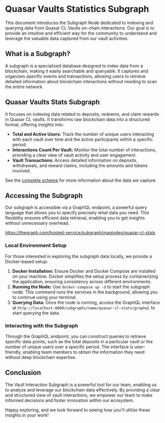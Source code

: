 # Quasar Vaults Statistics Subgraph

This document introduces the Subgraph Node dedicated to indexing and querying data from Quasar CL Vaults on-chain
interactions. Our goal is to provide an intuitive and efficient way for the community to understand and leverage the
valuable data captured from our vault activities.

## What is a Subgraph?

A subgraph is a specialized database designed to index data from a blockchain, making it easily searchable and
queryable. It captures and organizes specific events and transactions, allowing users to retrieve detailed information
about blockchain interactions without needing to scan the entire network.

## Quasar Vaults Stats Subgraph

It focuses on indexing data related to deposits, redeems, and claim rewards in Quasar CL vaults.
It transforms raw blockchain data into a structured format, offering insights into:

- **Total and Active Users:** Track the number of unique users interacting with each vault over time and the active
  participants within a specific period.
- **Interactions Count Per Vault:** Monitor the total number of interactions, providing a clear view of vault activity
  and user
  engagement.
- **Vault Transactions:** Access detailed information on deposits, withdrawals, and reward claims, including the amounts
  and tokens involved.

See the [complete schema](./schema.graphql) for more information about the data we capture.

## Accessing the Subgraph

Our subgraph is accessible via a GraphQL endpoint, a powerful query language that allows you to specify precisely what
data you need. This flexibility ensures efficient data retrieval, enabling you to get insights without unnecessary
overhead.

https://thegraph.com/hosted-service/subgraph/magiodev/quasar-cl-stats

### Local Environment Setup

For those interested in exploring the subgraph data locally, we provide a Docker-based setup:

1. **Docker Installation:** Ensure Docker and Docker Compose are installed on your machine. Docker simplifies the setup
   process by containerizing the application, ensuring consistency across different environments.
2. **Running the Node:** Use `docker-compose up -d` to start the subgraph node. This command runs the services in the
   background, allowing you to continue using your terminal.
3. **Querying Data:** Once the node is running, access the GraphQL interface
   at `http://localhost:8000/subgraphs/name/quasar-cl-stats/graphql` to start querying the data.

### Interacting with the Subgraph

Through the GraphQL endpoint, you can construct queries to retrieve specific data points, such as the total deposits in
a particular vault or the number of unique users over a specific period. The interface is user-friendly, enabling team
members to obtain the information they need without deep blockchain expertise.

## Conclusion

The Vault Interaction Subgraph is a powerful tool for our team, enabling us to analyze and leverage our blockchain data
effectively. By providing a clear and structured view of vault interactions, we empower our team to make informed
decisions and foster innovation within our ecosystem.

Happy exploring, and we look forward to seeing how you'll utilize these insights in your work!